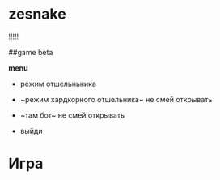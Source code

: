# zesnake
!!!!!

##game beta

**menu**
- режим отшельньника

- ~режим хардкорного отшельника~ не смей открывать

- ~там бот~ не смей открывать

- выйди

# Игра
